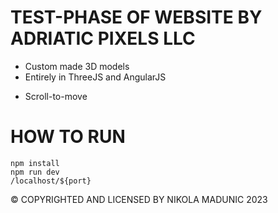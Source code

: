 # TEST-PHASE OF WEBSITE BY ADRIATIC PIXELS LLC 
- Custom made 3D models
- Entirely in ThreeJS and AngularJS
* Scroll-to-move
  
# HOW TO RUN
```react
npm install
npm run dev
/localhost/${port}
```

© COPYRIGHTED AND LICENSED BY NIKOLA MADUNIC 2023
